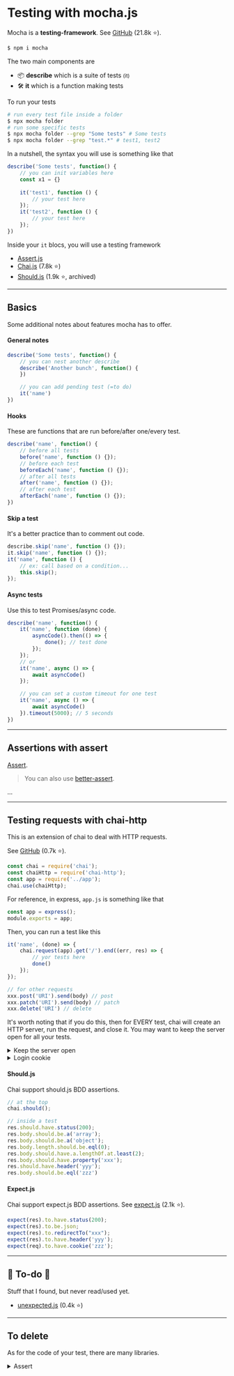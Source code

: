 # Testing with mocha.js

<div class="row row-cols-md-2"><div>

Mocha is a **testing-framework**. See [GitHub](https://github.com/mochajs/mocha) (21.8k ⭐).

```bash
$ npm i mocha
```

The two main components are

* 📦 **describe** which is a suite of tests <small>(it)</small>
* 🛠️ **it** which is a function making tests

To run your tests

```bash
# run every test file inside a folder
$ npx mocha folder
# run some specific tests
$ npx mocha folder --grep "Some tests" # Some tests
$ npx mocha folder --grep "test.*" # test1, test2
```

</div><div>

In a nutshell, the syntax you will use is something like that

```javascript
describe('Some tests', function() {
    // you can init variables here
    const x1 = {}
    
    it('test1', function () {
        // your test here
    });
    it('test2', function () {
        // your test here
    });
})
```

Inside your `it` blocs, you will use a testing framework

* [Assert.js](#assertions-with-assert)
* [Chai.js](https://github.com/chaijs/chai) (7.8k ⭐)
* [Should.js](https://github.com/shouldjs/should.js) (1.9k ⭐, archived)

</div></div>

<hr class="sep-both">

## Basics

Some additional notes about features mocha has to offer.

<div class="row row-cols-md-2"><div>

#### General notes

```javascript
describe('Some tests', function() {
    // you can nest another describe
    describe('Another bunch', function() {
    })

    // you can add pending test (=to do)
    it('name')
})
```

#### Hooks

These are functions that are run before/after one/every test.

```javascript
describe('name', function() {
    // before all tests
    before('name', function () {});
    // before each test
    beforeEach('name', function () {});
    // after all tests
    after('name', function () {});
    // after each test
    afterEach('name', function () {});
})
```
</div><div>

#### Skip a test

It's a better practice than to comment out code.

```javascript
describe.skip('name', function () {});
it.skip('name', function () {});
it('name', function () {
    // ex: call based on a condition... 
    this.skip();
});
```

#### Async tests

Use this to test Promises/async code.

```javascript
describe('name', function() {
    it('name', function (done) {
        asyncCode().then(() => {
            done(); // test done
        });
    });
    // or
    it('name', async () => {
        await asyncCode()
    });

    // you can set a custom timeout for one test
    it('name', async () => {
        await asyncCode()
    }).timeout(5000); // 5 seconds
})
```
</div></div>

<hr class="sep-both">

## Assertions with assert

<div class="row row-cols-md-2"><div>

[Assert](https://nodejs.org/api/assert.html).

> You can also use [better-assert](https://github.com/tj/better-assert).
</div><div>

...
</div></div>

<hr class="sep-both">

## Testing requests with chai-http

<div class="row row-cols-md-2"><div>

This is an extension of chai to deal with HTTP requests.

See [GitHub](https://github.com/chaijs/chai-http) (0.7k ⭐).

```javascript
const chai = require('chai');
const chaiHttp = require('chai-http');
const app = require('../app');
chai.use(chaiHttp);
```

For reference, in express, `app.js` is something like that

```javascript
const app = express();
module.exports = app;
```

Then, you can run a test like this

```javascript
it('name', (done) => {
    chai.request(app).get('/').end((err, res) => {
        // yor tests here
        done()
    });
});

// for other requests
xxx.post('URI').send(body) // post
xxx.patch('URI').send(body) // patch
xxx.delete('URI') // delete
```

It's worth noting that if you do this, then for EVERY test, chai will create an HTTP server, run the request, and close it. You may want to keep the server open for all your tests.

<details class="details-e">
<summary>Keep the server open</summary>

```javascript
describe('name', function() {
    // open connection
    const requester = chai.request(app).keepOpen();

    it('name', async () => {
        const res = await requester.post('/').send({});
        // your tests here
    });

    after('name', async function () {
        await requester.close()
    });
});
```
</details>

<details class="details-e">
<summary>Login cookie</summary>

This is a follow-up of the dropdown to keep the connection open.

```javascript
// get it back and save it
const cookies = res.headers['set-cookie'];

// in every following request
requester.get('/').set('Cookie', cookies[0]);
```
</details>

</div><div>

#### Should.js

Chai support should.js BDD assertions.

```javascript
// at the top
chai.should();

// inside a test
res.should.have.status(200);
res.body.should.be.a('array');
res.body.should.be.a('object');
res.body.length.should.be.eql(0);
res.body.should.have.a.lengthOf.at.least(2);
res.body.should.have.property('xxx');
res.should.have.header('yyy');
res.body.should.be.eql('zzz')
```

#### Expect.js

Chai support expect.js BDD assertions. See [expect.js](https://github.com/Automattic/expect.js) (2.1k ⭐).

```javascript
expect(res).to.have.status(200);
expect(res).to.be.json;
expect(res).to.redirectTo("xxx");
expect(res).to.have.header('yyy');
expect(req).to.have.cookie('zzz');
```
</div></div>

<hr class="sep-both">

## 👻 To-do 👻

Stuff that I found, but never read/used yet.

<div class="row row-cols-md-2"><div>

* [unexpected.js](https://unexpected.js.org/) (0.4k ⭐)
</div><div>


</div></div>



<hr class="sep-both">

## To delete

<div class="row row-cols-md-2 mt-4"><div>

As for the code of your test, there are many libraries.

<details class="details-e">
<summary>Assert</summary>

```javascript
let assert = require('assert');

describe('name', function() {
    it('name', function () {
        // examples
        assert.equal(actuel, expected);
        assert.ok(boolean);
        assert.fail();
        // ...
    });
})
```
</details>
</div><div>

</div></div>